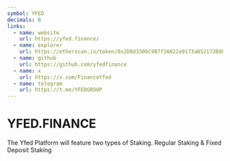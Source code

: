 ```yaml
---
symbol: YFED
decimals: 8
links:
  - name: website
    url: https://yfed.finance/
  - name: explorer
    url: https://etherscan.io/token/0x2DBd330bC9B7f3A822a9173aB52172BdDDcAcE2A
  - name: github
    url: https://github.com/yfedfinance
  - name: x
    url: https://x.com/FinanceYfed
  - name: telegram
    url: https://t.me/YFEDGROUP
---
```


# YFED.FINANCE

The Yfed Platform will feature two types of Staking. Regular Staking & Fixed Deposit Staking

